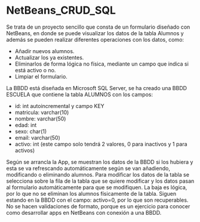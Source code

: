 # NetBeans_CRUD_SQL

Se trata de un proyecto sencillo que consta de un formulario diseñado con NetBeans, en donde se puede visualizar los datos de la tabla Alumnos y además se pueden realizar diferentes
operaciones con los datos, como:
- Añadir nuevos alumnos.
- Actualizar los ya existentes.
- Eliminarlos de forma lógica no física, mediante un campo que indica si está activo o no.
- Limpiar el formulario.

La BBDD está diseñada en Microsoft SQL Server, se ha creado una BBDD ESCUELA que contiene la tabla ALUMNOS con los campos:
- id: int autoincremental y campo KEY
- matricula: varchar(10)
- nombre: varchar(50)
- edad: int
- sexo: char(1)
- email: varchar(50)
- activo: int (este campo solo tendrá 2 valores, 0 para inactivos y 1 para activos)

Según se arrancla la App, se muestran los datos de la BBDD si los hubiera y esta se va refrescando automáticamente según se van añadiendo, modificando o eliminando alumnos.
Para modificar los datos de la tabla se selecciona sobre la fila de la tabla que se quiere modificar y los datos pasan al formulario automáticamente para que se modifiquen.
La baja es lógica, por lo que no se eliminan los alumnos físicamente de la tabla. Siguen estando en la BBDD con el campo: activo=0, por lo que son recuperables.
No se hacen validaciones de formato, porque es un ejercicio para conocer como desarrollar apps en NetBeans con conexión a una BBDD.
